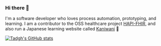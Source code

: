 ### Hi there 👋

I'm a software developer who loves process automation, prototyping, and learning. I am a contributor to the OSS healthcare project [HAPI-FHIR](https://github.com/hapifhir/hapi-fhir), and also run a Japanese learning website called [Kaniwani](https://kaniwani.com) 🎉


[![Tadgh's GitHub stats](https://github-readme-stats.vercel.app/api?username=tadgh&show_icons=true&theme=dark)](https://github.com/anuraghazra/github-readme-stats)
